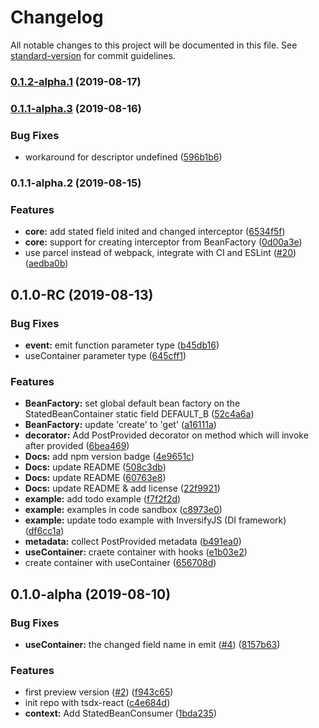 # Changelog

All notable changes to this project will be documented in this file. See [standard-version](https://github.com/conventional-changelog/standard-version) for commit guidelines.

### [0.1.2-alpha.1](https://github.com/mjolnirjs/stated-bean/compare/v0.1.2-alpha...v0.1.2-alpha.1) (2019-08-17)

### [0.1.1-alpha.3](https://github.com/mjolnirjs/stated-bean/compare/v0.1.1-alpha.2...v0.1.1-alpha.3) (2019-08-16)


### Bug Fixes

* workaround for descriptor undefined ([596b1b6](https://github.com/mjolnirjs/stated-bean/commit/596b1b6))

### 0.1.1-alpha.2 (2019-08-15)


### Features

* **core:** add stated field inited and changed interceptor ([6534f5f](https://github.com/mjolnirjs/stated-bean/commit/6534f5f))
* **core:** support for creating interceptor from BeanFactory ([0d00a3e](https://github.com/mjolnirjs/stated-bean/commit/0d00a3e))
* use parcel instead of webpack, integrate with CI and ESLint ([#20](https://github.com/mjolnirjs/stated-bean/issues/20)) ([aedba0b](https://github.com/mjolnirjs/stated-bean/commit/aedba0b))

## 0.1.0-RC (2019-08-13)


### Bug Fixes

* **event:** emit function parameter type ([b45db16](https://github.com/mjolnirjs/stated-bean/commit/b45db16))
* useContainer parameter type ([645cff1](https://github.com/mjolnirjs/stated-bean/commit/645cff1))


### Features

* **BeanFactory:** set global default bean factory on the StatedBeanContainer static field DEFAULT_B ([52c4a6a](https://github.com/mjolnirjs/stated-bean/commit/52c4a6a))
* **BeanFactory:** update 'create' to 'get' ([a16111a](https://github.com/mjolnirjs/stated-bean/commit/a16111a))
* **decorator:** Add PostProvided decorator on method which will invoke after provided ([6bea469](https://github.com/mjolnirjs/stated-bean/commit/6bea469))
* **Docs:** add npm version badge ([4e9651c](https://github.com/mjolnirjs/stated-bean/commit/4e9651c))
* **Docs:** update README ([508c3db](https://github.com/mjolnirjs/stated-bean/commit/508c3db))
* **Docs:** update README ([60763e8](https://github.com/mjolnirjs/stated-bean/commit/60763e8))
* **Docs:** update README & add license ([22f9921](https://github.com/mjolnirjs/stated-bean/commit/22f9921))
* **example:** add todo example ([f7f2f2d](https://github.com/mjolnirjs/stated-bean/commit/f7f2f2d))
* **example:** examples in code sandbox ([c8973e0](https://github.com/mjolnirjs/stated-bean/commit/c8973e0))
* **example:** update todo example with InversifyJS (DI framework) ([df6cc1a](https://github.com/mjolnirjs/stated-bean/commit/df6cc1a))
* **metadata:** collect PostProvided metadata ([b491ea0](https://github.com/mjolnirjs/stated-bean/commit/b491ea0))
* **useContainer:** craete container with hooks ([e1b03e2](https://github.com/mjolnirjs/stated-bean/commit/e1b03e2))
* create container with useContainer ([656708d](https://github.com/mjolnirjs/stated-bean/commit/656708d))

## 0.1.0-alpha (2019-08-10)


### Bug Fixes

* **useContainer:** the changed field name in emit ([#4](https://github.com/mjolnirjs/stated-bean/issues/4)) ([8157b63](https://github.com/mjolnirjs/stated-bean/commit/8157b63))


### Features

* first preview version ([#2](https://github.com/mjolnirjs/stated-bean/issues/2)) ([f943c65](https://github.com/mjolnirjs/stated-bean/commit/f943c65))
* init repo with tsdx-react ([c4e684d](https://github.com/mjolnirjs/stated-bean/commit/c4e684d))
* **context:** Add StatedBeanConsumer ([1bda235](https://github.com/mjolnirjs/stated-bean/commit/1bda235))
